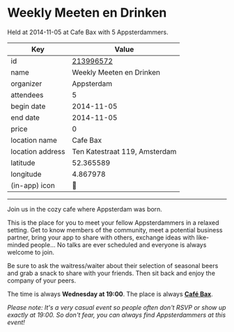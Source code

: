 # Weekly Meeten en Drinken
Held at 2014-11-05 at Cafe Bax with 5 Appsterdammers.
        
|Key|Value
|---|---|
|id|[213996572](https://www.meetup.com/appsterdam/events/213996572/)|
|name|Weekly Meeten en Drinken|
|organizer|Appsterdam|
|attendees|5|
|begin date|2014-11-05|
|end date|2014-11-05|
|price|0|
|location name|Cafe Bax|
|location address|Ten Katestraat 119, Amsterdam|
|latitude|52.365589|
|longitude|4.867978|
|(in-app) icon|🍺|

---

Join us in the cozy cafe where Appsterdam was born.

This is the place for you to meet your fellow Appsterdammers in a relaxed setting. Get to know members of the community, meet a potential business partner, bring your app to share with others, exchange ideas with like-minded people... No talks are ever scheduled and everyone is always welcome to join.

Be sure to ask the waitress/waiter about their selection of seasonal beers and grab a snack to share with your friends. Then sit back and enjoy the company of your peers.

The time is always **Wednesday at 19:00**. The place is always **[Café Bax](http://www.cafebax.nl/)**.

*Please note: It's a very casual event so people often don't RSVP or show up exactly at 19:00. So don't fear, you can *always* find Appsterdammers at this event!*


